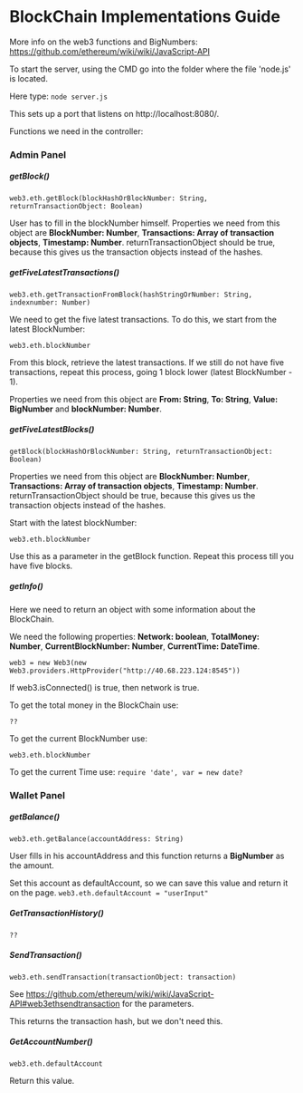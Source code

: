 # BlockChain Implementations Guide

More info on the web3 functions and BigNumbers:
https://github.com/ethereum/wiki/wiki/JavaScript-API

To start the server, using the CMD go into the folder where the file 'node.js' is located.

Here type:
`node server.js`

This sets up a port that listens on http://localhost:8080/.

Functions we need in the controller:

 ### Admin Panel  ###
 
##### getBlock() #####
`web3.eth.getBlock(blockHashOrBlockNumber: String, returnTransactionObject: Boolean)`

User has to fill in the blockNumber himself. Properties we need from this object are **BlockNumber: Number**, **Transactions: Array of transaction objects**, **Timestamp: Number**. returnTransactionObject should be true, because this gives us the transaction objects instead of the hashes.


##### getFiveLatestTransactions() #####
`web3.eth.getTransactionFromBlock(hashStringOrNumber: String, indexnumber: Number)`

We need to get the five latest transactions. To do this, we start from the latest BlockNumber:

`web3.eth.blockNumber`

From this block, retrieve the latest transactions. If we still do not have five transactions, repeat this process, going 1 block lower (latest BlockNumber - 1).

Properties we need from this object are  **From: String**, **To: String**, **Value: BigNumber** and **blockNumber: Number**.

##### getFiveLatestBlocks() #####
`getBlock(blockHashOrBlockNumber: String, returnTransactionObject: Boolean)`

Properties we need from this object are **BlockNumber: Number**, **Transactions: Array of transaction objects**, **Timestamp: Number**. returnTransactionObject should be true, because this gives us the transaction objects instead of the hashes.

Start with the latest blockNumber:

`web3.eth.blockNumber`

Use this as a parameter in the getBlock function. Repeat this process till you have five blocks.

##### getInfo() #####
Here we need to return an object with some information about the BlockChain.

We need the following properties: **Network: boolean**, **TotalMoney: Number**, **CurrentBlockNumber: Number**, **CurrentTime: DateTime**.

`web3 = new Web3(new Web3.providers.HttpProvider("http://40.68.223.124:8545"))`

If web3.isConnected() is true, then network is true.

To get the total money in the BlockChain use:

`??`

To get the current BlockNumber use:

`web3.eth.blockNumber`

To get the current Time use:
`require 'date', var = new date?`

 ### Wallet Panel  ###
 
##### getBalance() ##### 
`web3.eth.getBalance(accountAddress: String)`

User fills in his accountAddress and this function returns a **BigNumber** as the amount.

Set this account as defaultAccount, so we can save this value and return it on the page.
`web3.eth.defaultAccount = "userInput"`

##### GetTransactionHistory() ##### 
`??`


##### SendTransaction() ##### 
`web3.eth.sendTransaction(transactionObject: transaction)`

See https://github.com/ethereum/wiki/wiki/JavaScript-API#web3ethsendtransaction for the parameters.

This returns the transaction hash, but we don't need this.

##### GetAccountNumber() ##### 
`web3.eth.defaultAccount`

Return this value.
